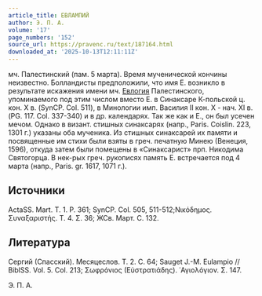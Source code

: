 ```yaml
---
article_title: ЕВЛАМПИЙ
author: Э. П. А.
volume: '17'
page_numbers: '152'
source_url: https://pravenc.ru/text/187164.html
downloaded_at: '2025-10-13T12:11:11Z'
---
```


мч. Палестинский (пам. 5 марта). Время мученической кончины неизвестно. Болландисты предположили, что имя Е. возникло в результате искажения имени мч. [Евлогия](https://pravenc.ru/text/Евлогий.html) Палестинского, упоминаемого под этим числом вместо Е. в Синаксаре К-польской ц. кон. Х в. (SynCP. Col. 511), в Минологии имп. Василия II кон. X - нач. XI в. (PG. 117. Col. 337-340) и в др. календарях. Так же как и Е., он был усечен мечом. Однако в визант. стишных синаксарях (напр., Paris. Coislin. 223, 1301 г.) указаны оба мученика. Из стишных синаксарей их памяти и посвященные им стихи были взяты в греч. печатную Минею (Венеция, 1596), откуда затем были помещены в «Синаксарист» прп. Никодима Святогорца. В нек-рых греч. рукописях память Е. встречается под 4 марта (напр., Paris. gr. 1617, 1071 г.).

## Источники

ActaSS. Mart. T. 1. P. 361; SynCP. Col. 505, 511-512;Νικόδημος. Συναξαριστής. Τ. 4. Σ. 36; ЖСв. Март. С. 132.

## Литература

Сергий (Спасский). Месяцеслов. Т. 2. С. 64; Sauget J.-M. Eulampio // BiblSS. Vol. 5. Col. 213; Σωφρόνιος (Εὐστρατιάδης). ῾Αγιολόγιον. Σ. 147.

Э. П. А.
